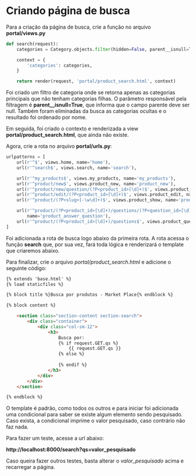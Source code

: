 # Criando página de busca

Para a criação da página de busca, crie a função no arquivo **portal/views.py**

```python
def search(request):
    categories = Category.objects.filter(hidden=False, parent__isnull=True).order_by('name')

    context = {
        'categories': categories,
    }

    return render(request, 'portal/product_search.html', context)
```

Foi criado um filtro de categoria onde se retorna apenas as categorias principais que não tenham categorias filhas. O parâmetro responsável pela filtragem é **parent__isnull=True**, que informa que o campo parente deve ser null. Também foram eliminadas da busca as categorias ocultas e o resultado foi ordenado por nome.

Em seguida, foi criado o contexto e renderizada a view **portal/product_search.html**, que ainda não existe.

Agora, crie a rota no arquivo **portal/urls.py**:

```python
urlpatterns = [
    url(r'^$', views.home, name='home'),
    url(r'^search$', views.search, name='search'),

    url(r'^my_products$', views.my_products, name='my_products'),
    url(r'^product/new$', views.product_new, name='product_new'),
    url(r'^product/new/question/(?P<product_id>[\d]+)$', views.product_new_question, name='product_new_question'),
    url(r'^product/edit/(?P<product_id>[\d]+)$', views.product_edit, name='product_edit'),
    url(r'^product/(?P<slug>[-\w\d]+)$', views.product_show, name='product_show'),

    url(r'^product/(?P<product_id>[\d]+)/questions/(?P<question_id>[\d]+)$', views.product_answer_question,
        name='product_answer_question'),
    url(r'^product/(?P<product_id>[\d]+)/questions$', views.product_question, name='product_question'),
]
```

Foi adicionada a rota de busca logo abaixo da primeira rota. A rota acessa o função **search** que, por sua vez, fará toda lógica e renderizará o template que criaremos abaixo. 

Para finalizar, crie o arquivo *portal/product_search.html* e adicione o seguinte código:

```html
{% extends 'base.html' %}
{% load staticfiles %}

{% block title %}Busca por produtos - Market Place{% endblock %}

{% block content %}

    <section class="section-content section-search">
        <div class="container">
            <div class="col-sm-12">
                <h3>
                    Busca por:
                    {% if request.GET.qs %}
                        {{ request.GET.qs }}
                    {% else %}
                        
                    {% endif %}
                </h3>
            </div>
        </div>
    </section>

{% endblock %}
```

O template é padrão, como todos os outros e para iniciar foi adicionada uma condicional para saber se existe algum elemento sendo pesquisado. Caso exista, a condicional imprime o valor pesquisado, caso contrário não faz nada.

Para fazer um teste, acesse a url abaixo:

**http://localhost:8000/search?qs=valor_pesquisado**

Caso queira fazer outros testes, basta alterar o *valor_pesquisado* acima e recarregar a página.





